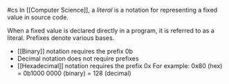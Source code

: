 #cs
In [[Computer Science]], a _literal_ is a notation for representing a fixed value in source code.

When a fixed value is declared directly in a program, it is referred to as a literal. Prefixes denote various bases.
- [[Binary]] notation requires the prefix 0b
- Decimal notation does not require prefixes
- [[Hexadecimal]] notation requires the prefix 0x
For example: 0x80 (hex) = 0b1000 0000 (binary) = 128 (decimal)